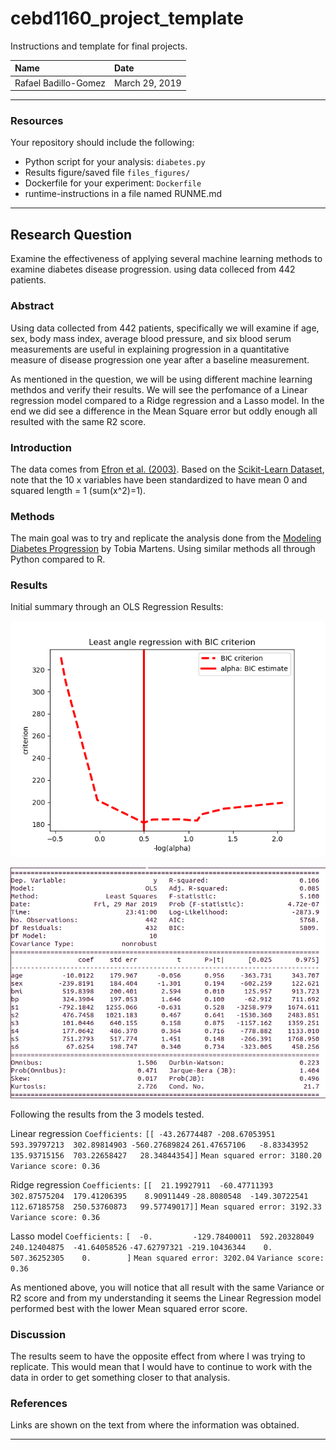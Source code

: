 # cebd1160_project_template
Instructions and template for final projects.

| Name | Date |
|:-------|:---------------|
|Rafael Badillo-Gomez | March 29, 2019|

-----

### Resources
Your repository should include the following:

- Python script for your analysis: `diabetes.py`
- Results figure/saved file `files_figures/`
- Dockerfile for your experiment: `Dockerfile`
- runtime-instructions in a file named RUNME.md

-----

## Research Question

Examine the effectiveness of applying several machine learning methods to examine diabetes disease progression. using data colleced from 442 patients.

### Abstract

Using data collected from 442 patients, specifically we will examine if age, sex, body mass index, average blood pressure, and six blood serum measurements are useful in explaining progression in a quantitative measure of disease progression one year after a baseline measurement.

As mentioned in the question, we will be using different machine learning methdos and verify their results. We will see the perfomance of a Linear regression model compared to a Ridge regression and a Lasso model. In the end we did see a difference in the Mean Square error but oddly enough all resulted with the same R2 score.

### Introduction

The data comes from [Efron et al. (2003)](http://web.stanford.edu/~hastie/Papers/LARS/LeastAngle_2002.pdf). Based on the [Scikit-Learn Dataset](https://scikit-learn.org/stable/datasets/index.html#diabetes-dataset), note that the 10 x variables have been standardized to have mean 0 and squared length = 1 (sum(x^2)=1).

### Methods

The main goal was to try and replicate the analysis done from the [Modeling Diabetes Progression](http://rstudio-pubs-static.s3.amazonaws.com/179696_4ec63b7308fb45238f7e3aad1abffd76.html) by Tobia Martens. Using similar methods all through Python compared to R.

### Results

Initial summary through an OLS Regression Results:

![summary](./files_figures/BIC_criterion.png)

![bicgrph](./files_figures/olsregressionresults.png)

Following the results from the 3 models tested.

Linear regression
`Coefficients:`
 `[[ -43.26774487 -208.67053951  593.39797213  302.89814903 -560.27689824`
   `261.47657106   -8.83343952  135.93715156  703.22658427   28.34844354]]`
`Mean squared error: 3180.20`
`Variance score: 0.36`

Ridge regression
`Coefficients:` 
 `[[  21.19927911  -60.47711393  302.87575204  179.41206395    8.90911449`
   `-28.8080548  -149.30722541  112.67185758  250.53760873   99.57749017]]`
`Mean squared error: 3192.33`
`Variance score: 0.36`

Lasso model
`Coefficients:` 
 `[  -0.         -129.78400011  592.20328049  240.12404875  -41.64058526`
  `-47.62797321 -219.10436344    0.          507.36252305    0.        ]`
`Mean squared error: 3202.04`
`Variance score: 0.36`


As mentioned above, you will notice that all result with the same Variance or R2 score and from my understanding it seems the Linear Regression model performed best with the lower Mean squared error score.

### Discussion

The results seem to have the opposite effect from where I was trying to replicate. This would mean that I would have to continue to work with the data in order to get something closer to that analysis.

### References
Links are shown on the text from where the information was obtained.

-------
